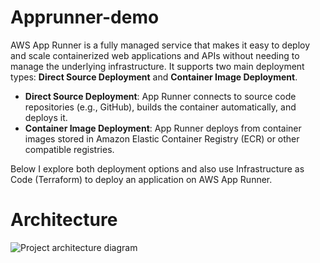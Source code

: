 # Apprunner-demo

AWS App Runner is a fully managed service that makes it easy to deploy and scale containerized web applications and APIs without needing to manage the underlying infrastructure. It supports two main deployment types: **Direct Source Deployment** and **Container Image Deployment**. 

- **Direct Source Deployment**: App Runner connects to source code repositories (e.g., GitHub), builds the container automatically, and deploys it.
- **Container Image Deployment**: App Runner deploys from container images stored in Amazon Elastic Container Registry (ECR) or other compatible registries.

Below I explore both deployment options and also use Infrastructure as Code (Terraform) to deploy an application on AWS App Runner.

# Architecture

![Project architecture diagram](/home/charles-mccarthy/Terraform-Module-AppRunner/architecture/arch-diagram.png)

